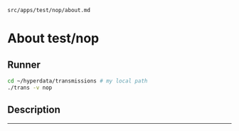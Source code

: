`src/apps/test/nop/about.md`

# About test/nop

## Runner

```sh
cd ~/hyperdata/transmissions # my local path
./trans -v nop
```

## Description

---
